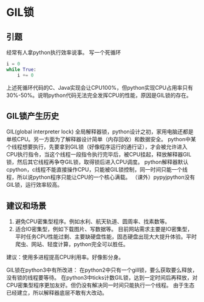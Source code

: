 GIL锁
===
## 引题
经常有人拿python执行效率说事。
写一个死循环
```python
i = 0
while True:
    i += 0
```
上述死循环代码的C、Java实现会让CPU100%，但python实现CPU占用率只有30%-50%。说明python代码无法完全发挥CPU的性能，原因是GIL锁的存在。

## GIL锁产生历史
GIL(global interpreter lock) 全局解释器锁，python设计之初，家用电脑还都是单核CPU。另一方面为了解释器设计简单（内存回收）和数据安全。
python中某个线程想要执行，先要拿到GIL锁（好像程序运行的通行证），才会被允许进入CPU执行指令，当这个线程一段指令执行完毕后，被CPU挂起，释放解释器GIL锁，然后其它线程再争夺GIL锁，取得锁后进入CPU调度。
python解释器默认cpython，c线程不能直接操作CPU，只能被GIL锁控制，同一时间只能一个线程，所以说python程序只能让CPU的一个核心满载。
（课外）pypyjpython没有GIL锁，运行效率较高。

## 建议和场景
1. 避免CPU密集型程序。例如水利、航天轨道、圆周率、找素数等。
2. 适合IO密集型，例如下载图片、写数据等。
目前网站需求主要是IO密集型，平时任务CPU性能过剩、主要缺硬盘性能，固态硬盘出现大大提升体验。平时爬虫、网站、轻度计算，python完全可以胜任。

建议：使用多进程提高CPU利用率。好像影分身。

GIL锁在python3中有所改进：
在python2中只有一个gill锁，要么获取要么释放，没有锁的线程要等待。
在python3中ticks计数GIL锁，达到一定时间后再释放，对CPU密集型程序更加友好。但仍没有解决同一时间只能执行一个线程。
由于生态已经建立，所以解释器底层不敢有大改动。